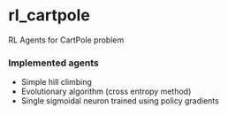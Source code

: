 # rl_cartpole
RL Agents for CartPole problem
### Implemented agents  
- Simple hill climbing  
- Evolutionary algorithm (cross entropy method)
- Single sigmoidal neuron trained using policy gradients

